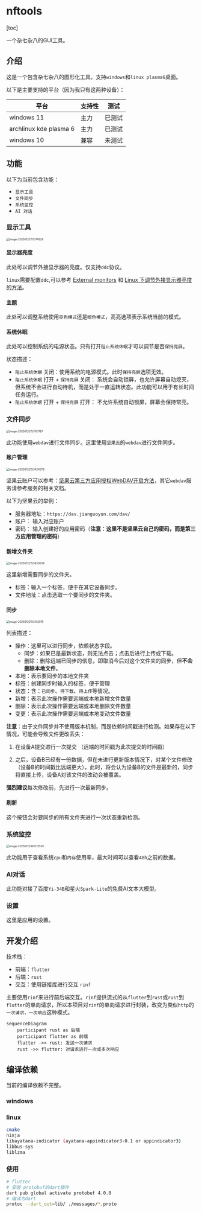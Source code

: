 # nftools

[toc]

一个杂七杂八的GUI工具。

## 介绍

这是一个包含杂七杂八的图形化工具。支持`windows`和`linux plasma6`桌面。

以下是主要支持的平台（因为我只有这两种设备）：

| 平台                   | 支持性 | 测试   |
| ---------------------- | ------ | ------ |
| windows 11             | 主力   | 已测试 |
| archlinux kde plasma 6 | 主力   | 已测试 |
| windows 10             | 兼容   | 未测试 |

## 功能

以下为当前包含功能：

- `显示工具`
- `文件同步`
- `系统监控`
- `AI 对话`

### 显示工具

<img src="https://nsfoxer-oss.oss-cn-beijing.aliyuncs.com/img/9bdc2d71c38c180456203ae6d07b8dcdbccfcc28de0ccbb44b7f1447680b1760.webp" alt="image-20250122151314529" style="zoom:50%;" />

#### 显示器亮度

此处可以调节外接显示器的亮度。仅支持`ddc`协议。

`linux`需要配置`ddc`,可以参考 [External monitors](https://wiki.archlinux.org/title/Backlight#External_monitors) 和 [Linux 下调节外接显示器亮度的方法](https://www.meow-2.com/posts/linux/linux-ddcci)。

#### 主题

此处可以调整系统使用`亮色模式`还是`暗色模式`，高亮选项表示系统当前的模式。

#### 系统休眠

此处可以控制系统的电源状态。只有打开`阻止系统休眠`才可以调节是否`保持亮屏`。

状态描述：

- `阻止系统休眠` 关闭：使用系统的电源模式。此时`保持亮屏`选项无效。
- `阻止系统休眠` 打开 + `保持亮屏` 关闭： 系统会自动锁屏，也允许屏幕自动熄灭，但系统不会进行自动待机，而是处于一直运转状态。此功能可以用于有长时间任务运行。
- `阻止系统休眠` 打开 + `保持亮屏` 打开： 不允许系统自动锁屏，屏幕会保持常亮。

### 文件同步

<img src="https://nsfoxer-oss.oss-cn-beijing.aliyuncs.com/img/6ab0eaa3472b60d252cc5b086808ba75e715bf2bf5acfb9d0ae87870855db5bd.webp" alt="image-20250122153107167" style="zoom:50%;" />

此功能使用`webdav`进行文件同步。这里使用`坚果云`的`webdav`进行文件同步。

#### 账户管理

<img src="https://nsfoxer-oss.oss-cn-beijing.aliyuncs.com/img/750b7c09b99d7dc2af6c2c9f88390ebe412ab2b606b54ef32a6e155192a92d85.webp" alt="image-20250122153424079" style="zoom:50%;" />

坚果云账户可以参考：[坚果云第三方应用授权WebDAV开启方法](https://help.jianguoyun.com/?p=2064)，其它`webdav`服务请参考服务的相关文档。

以下为坚果云的举例：

- 服务器地址：`https://dav.jianguoyun.com/dav/`
- 账户： 输入对应账户
- 密码： 输入创建好的应用密码（**注意：这里不是坚果云自己的密码，而是第三方应用管理的密码**）

#### 新增文件夹

<img src="https://nsfoxer-oss.oss-cn-beijing.aliyuncs.com/img/f487566b8ffb144b8086538a83b35d3c06d9455aad4ad10311a292403d86b72f.webp" alt="image-20250122153820036" style="zoom:50%;" />

这里新增需要同步的文件夹。

- 标签：输入一个标签，便于在其它设备同步。
- 文件地址：点击选取一个要同步的文件夹。

#### 同步

<img src="https://nsfoxer-oss.oss-cn-beijing.aliyuncs.com/img/c02edf30e8a4eed4da2d7c84b26614145d377e3329883dcbb24c7919f2d94ad8.webp" alt="image-20250122154142019" style="zoom:50%;" />

列表描述：

- 操作：这里可以进行同步，依赖状态字段。
  - 同步：如果已是最新状态，则无法点击；点击后进行上传或下载。
  - 删除：删除远端已同步的信息，即取消今后对这个文件夹的同步，但**不会删除本地文件**。
- 本地：表示要同步的本地文件夹
- 标签：创建同步时输入的标签，便于管理
- 状态：含：`已同步`、`待下载`、`待上传`等情况。
- 新增：表示此次操作需要远端或本地新增文件数量
- 删除：表示此次操作需要远端或本地删除文件数量
- 变更：表示此次操作需要远端或本地变动文件数量

**注意**：由于文件同步并不使用版本机制，而是依赖时间戳进行检测。如果存在以下情况，可能会导致文件更改丢失：

1. 在设备A提交进行一次提交 （远端的时间戳为此次提交的时间戳）

2. 之后，设备B已经有一份数据，但在未进行更新版本情况下，对某个文件修改（设备B的时间戳比远端更大），此时，将会认为设备B的文件是最新的，同步将直接上传，设备A对该文件的改动会被覆盖。

**强烈建议**每次修改前，先进行一次最新同步。

#### 刷新

这个按钮会对要同步的所有文件夹进行一次状态重新检测。

### 系统监控

<img src="https://nsfoxer-oss.oss-cn-beijing.aliyuncs.com/img/4bee1f1e40fca4a25384811f3bf5a0975fe09cd8ec05a90e41c818794e2be730.webp" alt="image-20250122160213530" style="zoom:50%;" />

此功能用于查看系统`cpu`和`内存`使用率，最大时间可以查看`48h`之前的数据。

### AI对话

此功能对接了百度`Yi-34B`和星火`Spark-Lite`的免费AI文本大模型。

### 设置

这里是应用的设置。

## 开发介绍

技术栈：

- 前端：`flutter`
- 后端：`rust`
- 交互：使用链接库进行交互 `rinf`

主要使用`rinf`来进行前后端交互。`rinf`提供流式的从`flutter`到`rust`或`rust`到`flutter`的单向请求，所以本项目对`rinf`的单向请求进行封装，改变为类似`http`的`一次请求，一次响应`这种模式。

```mermaid
sequenceDiagram
	participant rust as 后端
	participant flutter as 前端
	flutter ->> rust: 发送一次请求
	rust ->> flutter: 对请求进行一次或多次响应	
```

## 编译依赖

当前的编译依赖不完整。

### windows

### linux

```bash
cmake
ninja
libayatana-indicator (ayatana-appindicator3-0.1 or appindicator3)
libbus-sys
liblzma
```

### 使用

```bash
# flutter 
# 安装 protobuf的dart插件
dart pub global activate protobuf 4.0.0
# 编译为dart
protoc --dart_out=lib/ ./messages/*.proto


```

